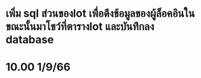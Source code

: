 # เพิ่ม sql ส่วนของlot เพื่อดึงข้อมูลของผู้ล็อคอินในขณะนั้นมาโชว์ที่ตารางlot และบันทึกลง database

# 10.00 1/9/66
